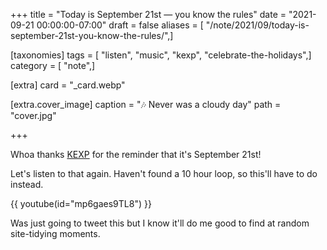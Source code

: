 +++
title = "Today is September 21st — you know the rules"
date = "2021-09-21 00:00:00-07:00"
draft = false
aliases = [ "/note/2021/09/today-is-september-21st-you-know-the-rules/",]

[taxonomies]
tags = [ "listen", "music", "kexp", "celebrate-the-holidays",]
category = [ "note",]

[extra]
card = "_card.webp"

[extra.cover_image]
caption = "🎶 Never was a cloudy day"
path = "cover.jpg"

+++

[KEXP]: https://kexp.org

Whoa thanks [KEXP][] for the reminder that it's September 21st!

Let's listen to that again.
Haven't found a 10 hour loop, so this'll have to do instead.

{{ youtube(id="mp6gaes9TL8") }}

Was just going to tweet this but I know it'll do me good to find at random
site-tidying moments.
